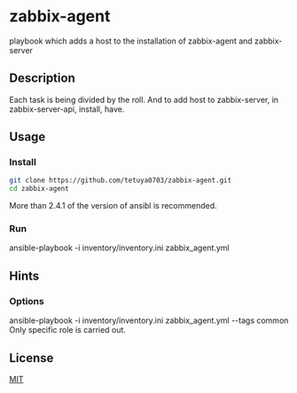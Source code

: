 # zabbix-agent
playbook which adds a host to the installation of zabbix-agent and zabbix-server

## Description
Each task is being divided by the roll.
And to add host to zabbix-server, in zabbix-server-api, install, have.

## Usage
### Install
```sh
git clone https://github.com/tetuya0703/zabbix-agent.git
cd zabbix-agent
```
More than 2.4.1 of the version of ansibl is recommended.

### Run
ansible-playbook -i inventory/inventory.ini zabbix_agent.yml

## Hints
### Options
ansible-playbook -i inventory/inventory.ini zabbix_agent.yml --tags common
Only specific role is carried out.

## License
[MIT](LICENSE)